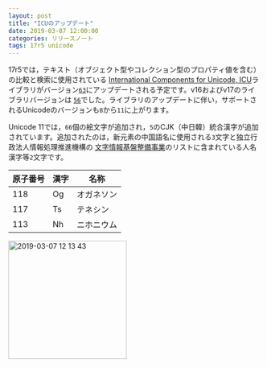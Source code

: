 ```yaml
---
layout: post
title: "ICUのアップデート"
date: 2019-03-07 12:00:00
categories: リリースノート
tags: 17r5 unicode
---
```


17r5では，テキスト（オブジェクト型やコレクション型のプロパティ値を含む）の比較と検索に使用されている <i class="fa fa-external-link" aria-hidden="true"></i> [International Components for Unicode, ICU](http://site.icu-project.org/home)ライブラリがバージョン[``63``](http://site.icu-project.org/download/63)にアップデートされる予定です。v16およびv17のライブラリバージョンは [``56``](http://site.icu-project.org/download/56)でした。ライブラリのアップデートに伴い，サポートされるUnicodeのバージョンも``8``から``11``に上がります。

Unicode 11では，``66``個の絵文字が追加され，``5``のCJK（中日韓）統合漢字が追加されています。追加されたのは，新元素の中国語名に使用される``3``文字と独立行政法人情報処理推進機構の<i class="fa fa-external-link" aria-hidden="true"></i> [文字情報基盤整備事業](https://mojikiban.ipa.go.jp)のリストに含まれている人名漢字等``2``文字です。

| 原子番号 | 漢字 | 名称|
---|---|---
|118 | Og | オガネソン |
|117 |Ts | テネシン |
|113 | Nh | ニホニウム |

<img width="235" alt="2019-03-07 12 13 43" src="https://user-images.githubusercontent.com/10509075/53929845-7adb1a00-40d2-11e9-9987-4b3268e74c7a.png">

